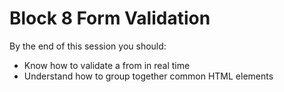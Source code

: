 
# Block 8 Form Validation

By the end of this session you should:


 * Know how to validate a from in real time
 * Understand how to group together common HTML elements 
 
 